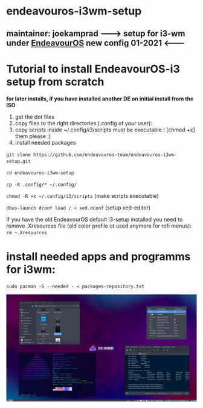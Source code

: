 # endeavouros-i3wm-setup
## maintainer: joekamprad --->  setup for i3-wm under [EndeavourOS](https://endeavouros.com) new config 01-2021 <---




# Tutorial to install EndeavourOS-i3 setup from scratch 
**for later installs, if you have installed another DE on initial install from the ISO**

1. get the dot files
2. copy files to the right directories (.config of your user):
3. copy scripts inside ~/.config/i3/scripts must be executable ! [chmod +x] them please ;)
4. install needed packages

`git clone https://github.com/endeavouros-team/endeavouros-i3wm-setup.git`

`cd endeavouros-i3wm-setup`

`cp -R .config/* ~/.config/`

`chmod -R +x ~/.config/i3/scripts` (make scripts executable)

`dbus-launch dconf load / < xed.dconf` (setup xed-editor)

If you have the old EndeavourOS default i3-setup installed you need to remove .Xresources file
(old color profile ot used anymore for rofi menus):
`rm ~.Xresources`

# install needed apps and programms for i3wm:

`sudo pacman -S --needed - < packages-repository.txt`

![i3-fresh-screenshot](https://raw.githubusercontent.com/endeavouros-team/screenshots/master/eos-i3-fresh.png)

